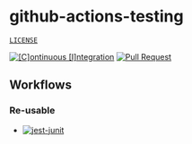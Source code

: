 # github-actions-testing

[`LICENSE`](./LICENSE.md)

[![[C]ontinuous [I]ntegration](https://github.com/percebus/github-actions-testing/actions/workflows/always.yml/badge.svg)](https://github.com/percebus/github-actions-testing/actions/workflows/always.yml) [![Pull Request](https://github.com/percebus/github-actions-testing/actions/workflows/pull_request.yml/badge.svg)](https://github.com/percebus/github-actions-testing/actions/workflows/pull_request.yml)

## Workflows

### Re-usable

- [![jest-junit](https://github.com/percebus/github-actions-testing/actions/workflows/jest-junit.yml/badge.svg)](https://github.com/percebus/github-actions-testing/actions/workflows/jest-junit.yml)
